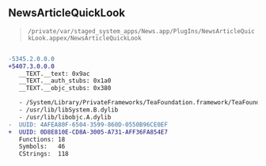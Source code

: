 ## NewsArticleQuickLook

> `/private/var/staged_system_apps/News.app/PlugIns/NewsArticleQuickLook.appex/NewsArticleQuickLook`

```diff

-5345.2.0.0.0
+5407.3.0.0.0
   __TEXT.__text: 0x9ac
   __TEXT.__auth_stubs: 0x1a0
   __TEXT.__objc_stubs: 0x380

   - /System/Library/PrivateFrameworks/TeaFoundation.framework/TeaFoundation
   - /usr/lib/libSystem.B.dylib
   - /usr/lib/libobjc.A.dylib
-  UUID: 4AFEA80F-6504-3599-860D-0550B96CE0EF
+  UUID: 0D8E810E-CD8A-3005-A731-AFF36FA854E7
   Functions: 18
   Symbols:   46
   CStrings:  118

```
